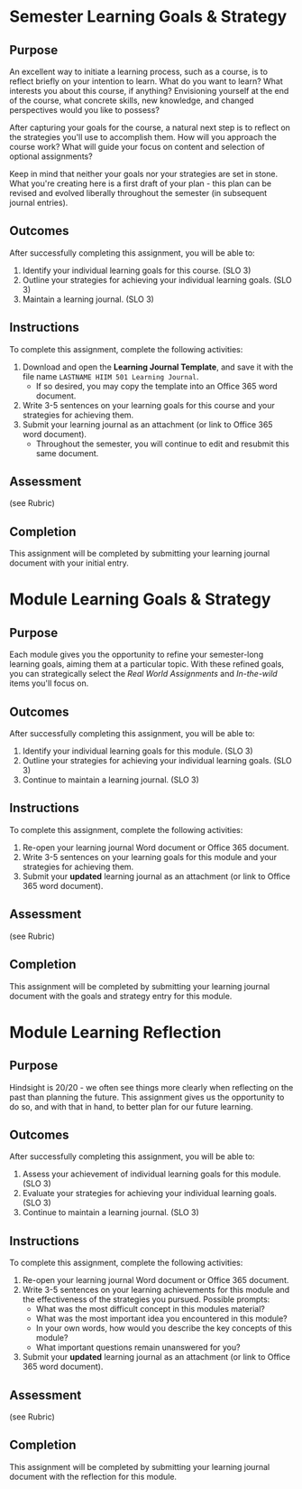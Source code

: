 Semester Learning Goals & Strategy
==================================
## Purpose
An excellent way to initiate a learning process, such as a course, is to reflect briefly on your intention to learn. What do you want to learn? What interests you about this course, if anything? Envisioning yourself at the end of the course, what concrete skills, new knowledge, and changed perspectives would you like to possess?

After capturing your goals for the course, a natural next step is to reflect on the strategies you'll use to accomplish them. How will you approach the course work? What will guide your focus on content and selection of optional assignments?

Keep in mind that neither your goals nor your strategies are set in stone. What you're creating here is a first draft of your plan - this plan can be revised and evolved liberally throughout the semester (in subsequent journal entries).

## Outcomes
After successfully completing this assignment, you will be able to:

1. Identify your individual learning goals for this course. (SLO 3)
2. Outline your strategies for achieving your individual learning goals. (SLO 3)
3. Maintain a learning journal. (SLO 3)

## Instructions
To complete this assignment, complete the following activities:

1. Download and open the **Learning Journal Template**, and save it with the file name `LASTNAME HIIM 501 Learning Journal`.
    * If so desired, you may copy the template into an Office 365 word document.
2. Write 3-5 sentences on your learning goals for this course and your strategies for achieving them.
3. Submit your learning journal as an attachment (or link to Office 365 word document).
    * Throughout the semester, you will continue to edit and resubmit this same document.

## Assessment

(see Rubric)

## Completion
This assignment will be completed by submitting your learning journal document with your initial entry.

Module Learning Goals & Strategy
==================================
## Purpose
Each module gives you the opportunity to refine your semester-long learning goals, aiming them at a particular topic. With these refined goals, you can strategically select the _Real World Assignments_ and _In-the-wild_ items you'll focus on.

## Outcomes
After successfully completing this assignment, you will be able to:

1. Identify your individual learning goals for this module. (SLO 3)
2. Outline your strategies for achieving your individual learning goals. (SLO 3)
3. Continue to maintain a learning journal. (SLO 3)

## Instructions
To complete this assignment, complete the following activities:

1. Re-open your learning journal Word document or Office 365 document.
2. Write 3-5 sentences on your learning goals for this module and your strategies for achieving them.
3. Submit your **updated** learning journal as an attachment (or link to Office 365 word document).

## Assessment

(see Rubric)

## Completion
This assignment will be completed by submitting your learning journal document with the goals and strategy entry for this module.


Module Learning Reflection
==================================
## Purpose
Hindsight is 20/20 - we often see things more clearly when reflecting on the past than planning the future. This assignment gives us the opportunity to do so, and with that in hand, to better plan for our future learning.

## Outcomes
After successfully completing this assignment, you will be able to:

1. Assess your achievement of individual learning goals for this module. (SLO 3)
2. Evaluate your strategies for achieving your individual learning goals. (SLO 3)
3. Continue to maintain a learning journal. (SLO 3)

## Instructions
To complete this assignment, complete the following activities:

1. Re-open your learning journal Word document or Office 365 document.
2. Write 3-5 sentences on your learning achievements for this module and the effectiveness of the strategies you pursued. Possible prompts:
    * What was the most difficult concept in this modules material?
    * What was the most important idea you encountered in this module?
    * In your own words, how would you describe the key concepts of this module?
    * What important questions remain unanswered for you?
3. Submit your **updated** learning journal as an attachment (or link to Office 365 word document).

## Assessment

(see Rubric)

## Completion
This assignment will be completed by submitting your learning journal document with the reflection for this module.
